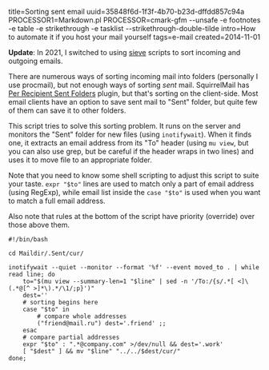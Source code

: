 title=Sorting sent email
uuid=35848f6d-1f3f-4b70-b23d-dffdd857c94a
PROCESSOR1=Markdown.pl
PROCESSOR=cmark-gfm --unsafe -e footnotes -e table -e strikethrough -e tasklist --strikethrough-double-tilde
intro=How to automate it if you host your mail yourself
tags=e-mail
created=2014-11-01

**Update**:
In 2021, I switched to using [sieve][s] scripts to sort incoming and outgoing emails.

[s]: https://github.com/Lex-2008/containers/blob/master/dovecot.cont/data/conf/dovecot.conf#L35

There are numerous ways of sorting incoming mail into folders (personally I use procmail),
but not enough ways of sorting _sent_ mail.
SquirrelMail has [Per Recipient Sent Folders][] plugin, but that's sorting on the client-side.
Most email clients have an option to save sent mail to "Sent" folder, but quite few of them can save it to other folders.

[Per Recipient Sent Folders]: http://squirrelmail.org/plugin_view.php?id=281

This script tries to solve this sorting problem.
It runs on the server and monitors the "Sent" folder for new files (using `inotifywait`).
When it finds one, it extracts an email address from its "To" header (using `mu view`, but you can also use grep, but be careful if the header wraps in two lines) and uses it to move file to an appropriate folder.

Note that you need to know some shell scripting to adjust this script to suite your taste.
`expr "$to"` lines are used to match only a part of email address (using RegExp),
while email list inside the `case "$to"` is used when you want to match a full email address.

Also note that rules at the bottom of the script have priority (override) over those above them.

	#!/bin/bash
	
	cd Maildir/.Sent/cur/
	
	inotifywait --quiet --monitor --format '%f' --event moved_to . | while read line; do
		to="$(mu view --summary-len=1 "$line" | sed -n '/To:/{s/.*[ <]\(.*@[^ >]*\).*/\1/;p}')"
		dest=''
		# sorting begins here
		case "$to" in
			# compare whole addresses
			("friend@mail.ru") dest='.friend' ;;
		esac
		# compare partial addresses
		expr "$to" : ".*@company.com" >/dev/null && dest='.work'
		[ "$dest" ] && mv "$line" "../../$dest/cur/"
	done;

<script src="/microlight.js"></script>

